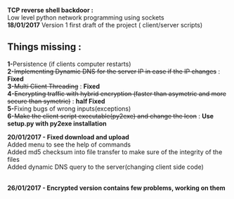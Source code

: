 <b><h>TCP reverse shell backdoor :</h></b><br>
Low level python network programming using sockets <br>
<b>18/01/2017</b> Version 1 first draft of the project ( client/server scripts)<br>
<b><h2>Things missing :</h2></b>
<b>1-</b>Persistence (if clients computer restarts)<br>
<b>2-</b><s>Implementing Dynamic DNS for the server IP in case if the IP changes</s> : <b>Fixed</b><br>
<b>3-</b><s>Multi Client Threading</s> : <b>Fixed</b><br>
<b>4-</b><s>Encrypting traffic with hybrid encryption (faster than asymetric and more secure than symetric)</s> : <b>half Fixed</b><br>
<b>5-</b>Fixing bugs of wrong inputs(exceptions)<br>
<b>6-</b><s>Make the client script executable(py2exe) and change the Icon</s> : <b>Use setup.py with py2exe installation</b><br>

<b>20/01/2017 - Fixed download and upload  </b><br>
Added menu to see the help of commands<br>
Added md5 checksum into file transfer to make sure of the integrity of the files<br>
Added dynamic DNS query to the server(changing client side code)
<br><br>

<b>26/01/2017 - Encrypted version contains few problems, working on them  </b><br>

~~~~~~~~~~~~~~~~~~~~~~~~~~~~~~~~ By Salah Baddou ~~~~~~~~~~~~~~~~~~~~~~~~~~~~~~~~~~~
